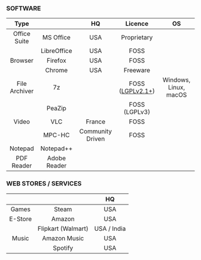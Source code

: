 ### SOFTWARE

| Type || HQ | Licence | OS |
| :---: | :---: | :---: | :---: | :---: |
| Office Suite | MS Office | USA | Proprietary ||
|| LibreOffice | USA | FOSS ||
| Browser | Firefox | USA | FOSS ||
||Chrome | USA | Freeware ||
| File Archiver | 7z || FOSS ([LGPLv2.1+](https://www.7-zip.org/license.txt)) | Windows, Linux, macOS |
|| PeaZip || FOSS (LGPLv3) ||
| Video | VLC | France | FOSS ||
|| MPC-HC | Community Driven | FOSS ||
| Notepad | Notepad++ ||||
| PDF Reader | Adobe Reader ||||

### WEB STORES / SERVICES

||| HQ |
| :---: | :---: | :---: |
| Games | Steam | USA |
| E-Store | Amazon | USA |
|| Flipkart (Walmart) | USA / India |
| Music | Amazon Music | USA |
|| Spotify | USA |
